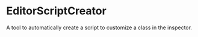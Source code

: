 # EditorScriptCreator
A tool to automatically create a script to customize a class in the inspector.
